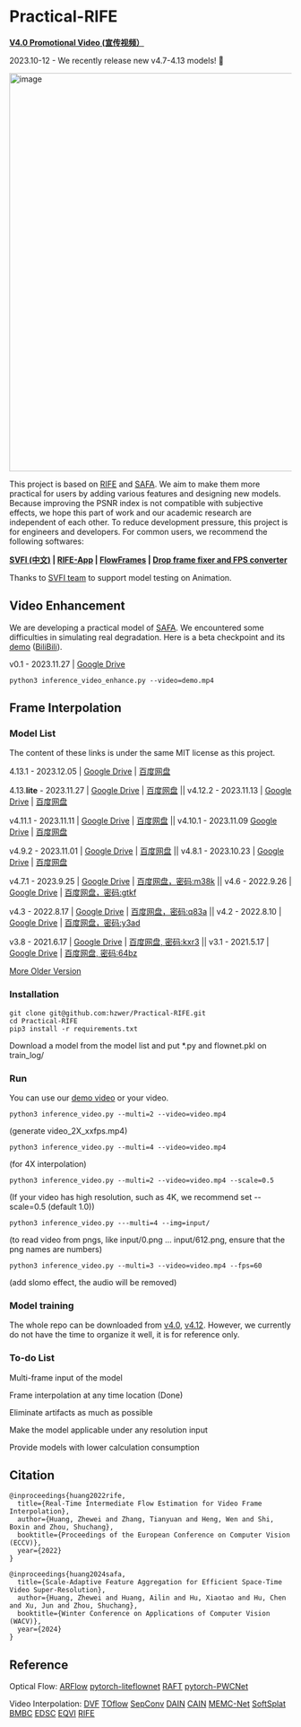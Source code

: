 # Practical-RIFE 
**[V4.0 Promotional Video (宣传视频）](https://www.bilibili.com/video/BV1J3411t7qT?p=1&share_medium=iphone&share_plat=ios&share_session_id=7AE3DA72-D05C-43A0-9838-E2A80885BD4E&share_source=QQ&share_tag=s_i&timestamp=1639643780&unique_k=rjqO0EK)**

2023.10-12 - We recently release new v4.7-4.13 models! 🎉

<img width="710" alt="image" src="https://github.com/hzwer/Practical-RIFE/assets/10103856/e692b6f0-ff1a-45f7-8cd7-2bd3e6919ec5">

This project is based on [RIFE](https://github.com/hzwer/arXiv2020-RIFE) and [SAFA](https://github.com/megvii-research/WACV2024-SAFA). We aim to make them more practical for users by adding various features and designing new models. Because improving the PSNR index is not compatible with subjective effects, we hope this part of work and our academic research are independent of each other. To reduce development pressure, this project is for engineers and developers. For common users, we recommend the following softwares:

**[SVFI (中文)](https://github.com/YiWeiHuang-stack/Squirrel-Video-Frame-Interpolation) | [RIFE-App](https://grisk.itch.io/rife-app) | [FlowFrames](https://nmkd.itch.io/flowframes) | [Drop frame fixer and FPS converter](https://github.com/may-son/RIFE-FixDropFrames-and-ConvertFPS)**

Thanks to [SVFI team](https://github.com/Justin62628/Squirrel-RIFE) to support model testing on Animation. 

## Video Enhancement
We are developing a practical model of [SAFA](https://github.com/megvii-research/WACV2024-SAFA). We encountered some difficulties in simulating real degradation. Here is a beta checkpoint and its [demo](https://www.youtube.com/watch?v=TvtrqNW_6RI) ([BiliBili](https://www.bilibili.com/video/BV1NN4117715/)).

v0.1 - 2023.11.27 | [Google Drive](https://drive.google.com/file/d/1Z4VcVxJ67zDYtddPPe2pSwMJId0KNV_I/view?usp=sharing)

```
python3 inference_video_enhance.py --video=demo.mp4
```

## Frame Interpolation
### Model List
The content of these links is under the same MIT license as this project.

4.13.1 - 2023.12.05 | [Google Drive](https://drive.google.com/file/d/15jHdCDJ3g6_E9EBeZ1vWZQzw_BXi6Vku/view?usp=sharing) | [百度网盘](https://pan.baidu.com/s/1jOA8DDjE17OSMQJMHd1mnQ?pwd=kg0q)

4.13.**lite** - 2023.11.27 | [Google Drive](https://drive.google.com/file/d/1l3lH9QxQQeZVWtBpdB22jgJ-0kmGvXra/view?usp=sharing) | [百度网盘](https://pan.baidu.com/s/12arDG3wAG9soGBmzUkkbeQ?pwd=2fy8) || v4.12.2 - 2023.11.13 | [Google Drive](https://drive.google.com/file/d/1ZHrOBL217ItwdpUBcBtRE3XBD-yy-g2S/view?usp=share_link) | [百度网盘](https://pan.baidu.com/s/1zyAw-qZJsIsAyFOIZKumYQ?pwd=gwij) 

v4.11.1 - 2023.11.11 | [Google Drive](https://drive.google.com/file/d/1Dwbp4qAeDVONPz2a10aC2a7-awD6TZvL/view?usp=share_link) | [百度网盘](https://pan.baidu.com/s/1TZiZuCHaG4SKmxKrqbbBDQ?pwd=pw2i) || v4.10.1 - 2023.11.09 [Google Drive](https://drive.google.com/file/d/1WNot1qYBt05LUyY1O9Uwwv5_K8U6t8_x/view?usp=sharing) | [百度网盘](https://pan.baidu.com/s/19niopL-Qwu2qOydIB1pEBg?pwd=88kv)

v4.9.2 - 2023.11.01 | [Google Drive](https://drive.google.com/file/d/1UssCvbL8N-ty0xIKM5G5ZTEgp9o4w3hp/view?usp=sharing) | [百度网盘](https://pan.baidu.com/s/18cbx3EP4HWgSa1vkcXvvyw?pwd=swr9) || v4.8.1 - 2023.10.23 | [Google Drive](https://drive.google.com/file/d/1wZa3SyegLPUwBQWmoDLM0MumWd2-ii63/view?usp=sharing) | [百度网盘](https://pan.baidu.com/s/1hq-O3QY5OVzLHIQ90jKkyg?pwd=vhsq)

v4.7.1 - 2023.9.25 | [Google Drive](https://drive.google.com/file/d/1s2zMMIJrUAFLexktm1rWNhlIyOYJ3_ju/view?usp=sharing) | [百度网盘，密码:m38k](https://pan.baidu.com/s/1Mc7bvkVWMUG9F0Gqb_Vcpg?pwd=848u) || v4.6 - 2022.9.26 | [Google Drive](https://drive.google.com/file/d/1EAbsfY7mjnXNa6RAsATj2ImAEqmHTjbE/view?usp=sharing) | [百度网盘，密码:gtkf](https://pan.baidu.com/s/1Oc1enSD7kGnoQda2MdPYsw)

v4.3 - 2022.8.17 | [Google Drive](https://drive.google.com/file/d/1xrNofTGMHdt9sQv7-EOG0EChl8hZW_cU/view?usp=sharing) | [百度网盘，密码:q83a](https://pan.baidu.com/s/12AUAeZLZf5E1_Zx6WkS3xw?pwd=q83a) || v4.2 - 2022.8.10 | [Google Drive](https://drive.google.com/file/d/1JpDAJPrtRJcrOZMMlvEJJ8MUanAkA-99/view?usp=sharing) | [百度网盘，密码:y3ad](https://pan.baidu.com/s/1Io4Z_QUaBv-O7dYERqQAPw?pwd=y3ad) 

v3.8 - 2021.6.17 | [Google Drive](https://drive.google.com/file/d/1O5KfS3KzZCY3imeCr2LCsntLhutKuAqj/view?usp=sharing) | [百度网盘, 密码:kxr3](https://pan.baidu.com/s/1X-jpWBZWe-IQBoNAsxo2mA) || v3.1 - 2021.5.17 | [Google Drive](https://drive.google.com/file/d/1xn4R3TQyFhtMXN2pa3lRB8cd4E1zckQe/view?usp=sharing) | [百度网盘, 密码:64bz](https://pan.baidu.com/s/1W4p_Ni04HLI_jTy45sVodA) 

[More Older Version](https://github.com/megvii-research/ECCV2022-RIFE/issues/41)

### Installation

```
git clone git@github.com:hzwer/Practical-RIFE.git
cd Practical-RIFE
pip3 install -r requirements.txt
```
Download a model from the model list and put *.py and flownet.pkl on train_log/
### Run

You can use our [demo video](https://drive.google.com/file/d/1i3xlKb7ax7Y70khcTcuePi6E7crO_dFc/view?usp=sharing) or your video. 
```
python3 inference_video.py --multi=2 --video=video.mp4 
```
(generate video_2X_xxfps.mp4)
```
python3 inference_video.py --multi=4 --video=video.mp4
```
(for 4X interpolation)
```
python3 inference_video.py --multi=2 --video=video.mp4 --scale=0.5
```
(If your video has high resolution, such as 4K, we recommend set --scale=0.5 (default 1.0))
```
python3 inference_video.py ---multi=4 --img=input/
```
(to read video from pngs, like input/0.png ... input/612.png, ensure that the png names are numbers)
```
python3 inference_video.py --multi=3 --video=video.mp4 --fps=60
```
(add slomo effect, the audio will be removed)

### Model training
The whole repo can be downloaded from [v4.0](https://drive.google.com/file/d/1zoSz7b8c6kUsnd4gYZ_6TrKxa7ghHJWW/view?usp=sharing), [v4.12](https://drive.google.com/file/d/1IHB35zhO4rr-JSMnpRvHhU9U65Z4giWv/view?usp=sharing). However, we currently do not have the time to organize it well, it is for reference only.

### To-do List
Multi-frame input of the model

Frame interpolation at any time location (Done)

Eliminate artifacts as much as possible

Make the model applicable under any resolution input

Provide models with lower calculation consumption

## Citation

```
@inproceedings{huang2022rife,
  title={Real-Time Intermediate Flow Estimation for Video Frame Interpolation},
  author={Huang, Zhewei and Zhang, Tianyuan and Heng, Wen and Shi, Boxin and Zhou, Shuchang},
  booktitle={Proceedings of the European Conference on Computer Vision (ECCV)},
  year={2022}
}
```
```
@inproceedings{huang2024safa,
  title={Scale-Adaptive Feature Aggregation for Efficient Space-Time Video Super-Resolution},
  author={Huang, Zhewei and Huang, Ailin and Hu, Xiaotao and Hu, Chen and Xu, Jun and Zhou, Shuchang},
  booktitle={Winter Conference on Applications of Computer Vision (WACV)},
  year={2024}
}
```

## Reference

Optical Flow:
[ARFlow](https://github.com/lliuz/ARFlow)  [pytorch-liteflownet](https://github.com/sniklaus/pytorch-liteflownet)  [RAFT](https://github.com/princeton-vl/RAFT)  [pytorch-PWCNet](https://github.com/sniklaus/pytorch-pwc)

Video Interpolation: 
[DVF](https://github.com/lxx1991/pytorch-voxel-flow)  [TOflow](https://github.com/Coldog2333/pytoflow)  [SepConv](https://github.com/sniklaus/sepconv-slomo)  [DAIN](https://github.com/baowenbo/DAIN)  [CAIN](https://github.com/myungsub/CAIN)  [MEMC-Net](https://github.com/baowenbo/MEMC-Net)   [SoftSplat](https://github.com/sniklaus/softmax-splatting)  [BMBC](https://github.com/JunHeum/BMBC)  [EDSC](https://github.com/Xianhang/EDSC-pytorch)  [EQVI](https://github.com/lyh-18/EQVI) [RIFE](https://github.com/hzwer/arXiv2020-RIFE)
